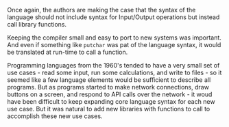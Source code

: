 Once again, the authors are making the case that the syntax of the language should
not include syntax for Input/Output operations but instead call library functions.

Keeping the compiler small and easy to port to new systems was important.  And even if something
like `putchar` was pat of the language syntax, it would be translated at run-time
to call a function.

Programming languages from the 1960's tended to have a very small set of use cases - read some input,
run some calculations, and write to files - so it seemed like a few language elements would be sufficient
to describe all programs.  But as programs started to make network connections, draw buttons on a screen,
and respond to API calls over the network - it woud have been difficult to keep expanding core language syntax
for each new use case.  But it was natural to add new libraries with functions to
call to accomplish these new use cases.
